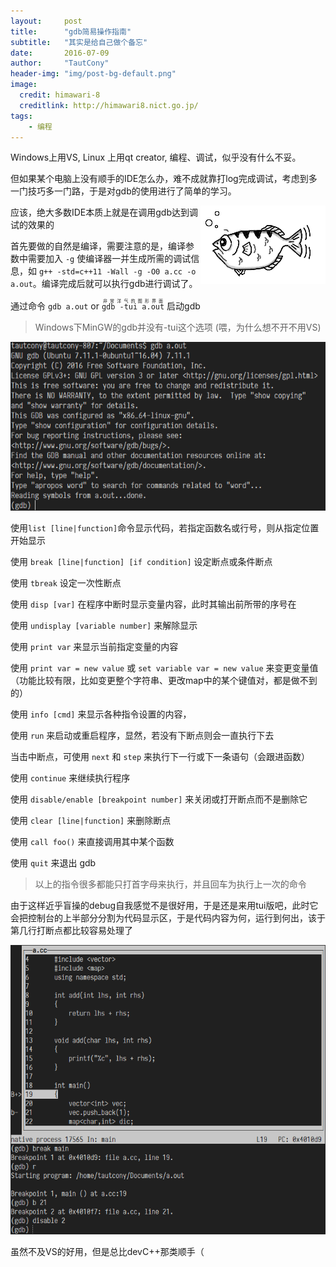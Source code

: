 ```yaml
---
layout:     post
title:      "gdb简易操作指南"
subtitle:   "其实是给自己做个备忘"
date:       2016-07-09
author:     "TautCony"
header-img: "img/post-bg-default.png"
image:
  credit: himawari-8
  creditlink: http://himawari8.nict.go.jp/
tags:
    - 编程
---
```


Windows上用VS, Linux 上用qt creator, 编程、调试，似乎没有什么不妥。

但如果某个电脑上没有顺手的IDE怎么办，难不成就靠打log完成调试，考虑到多一门技巧多一门路，于是对gdb的使用进行了简单的学习。

<!--more-->

<a href="https://en.wikipedia.org/wiki/Archerfish" target="_blank" >
<img style="float:right; cursor: pointer;" src="/img/in-post/gdb-tutorial/archer.png" alt="GDB's Mascot" />
</a>

应该，绝大多数IDE本质上就是在调用gdb达到调试的效果的

首先要做的自然是编译，需要注意的是，编译参数中需要加入 `-g` 使编译器一并生成所需的调试信息，如 `g++ -std=c++11 -Wall -g -O0 a.cc -o a.out`。编译完成后就可以执行gdb进行调试了。

通过命令 `gdb a.out` or <ruby><rb>`gdb -tui a.out`</rb><rp>(</rp><rt class="heimu">非常洋气的图形界面</rt><rp>)</rp></ruby> 启动gdb

> Windows下MinGW的gdb并没有-tui这个选项 (喂，为什么想不开不用VS)

![gdb](/img/in-post/gdb-tutorial/gdb1.png)

使用`list [line|function]`命令显示代码，若指定函数名或行号，则从指定位置开始显示

使用 `break [line|function] [if condition]` 设定断点或条件断点

使用 `tbreak` 设定一次性断点

使用 `disp [var]` 在程序中断时显示变量内容，此时其输出前所带的序号在

使用 `undisplay [variable number]` 来解除显示

使用 `print var` 来显示当前指定变量的内容

使用 `print var = new value` 或 `set variable var = new value` 来变更变量值（功能比较有限，比如变更整个字符串、更改map中的某个键值对，都是做不到的）

使用 `info [cmd]` 来显示各种指令设置的内容，

使用 `run` 来启动或重启程序，显然，若没有下断点则会一直执行下去

当击中断点，可使用 `next` 和 `step` 来执行下一行或下一条语句（会跟进函数）

使用 `continue` 来继续执行程序

使用 `disable/enable [breakpoint number]` 来关闭或打开断点而不是删除它

使用 `clear [line|function]` 来删除断点

使用 `call foo()` 来直接调用其中某个函数

使用 `quit` 来退出 gdb

> 以上的指令很多都能只打首字母来执行，并且回车为执行上一次的命令


由于这样近乎盲操的debug自我感觉不是很好用，于是还是来用tui版吧，此时它会把控制台的上半部分分割为代码显示区，于是代码内容为何，运行到何出，该于第几行打断点都比较容易处理了

![gdb-tui](/img/in-post/gdb-tutorial/gdb2.png)

虽然不及VS的好用，但是总比devC++那类顺手（

